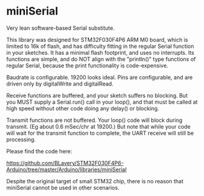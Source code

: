 # miniSerial
Very lean software-based Serial substitute.

This library was designed for STM32F030F4P6 ARM M0 board, which is limited to 16k of flash, and has difficulty fitting in the regular Serial function in your sketches.  It has a minimal flash footprint, and uses no interrupts. Its functions are simple, and do NOT align with the "println()" type functions of regular Serial, because the print functionality is code-expensive.

Baudrate is configurable. 19200 looks ideal. Pins are configurable, and are driven only by digitalWrite and digitalRead.

Receive functions are buffered, and your sketch suffers no blocking. But you MUST supply a Serial.run() call in your loop(), and that must be called at high speed without other code doing any delay() or blocking.

Transmit functions are not buffered. Your loop() code will block during transmit. (Eg about 0.6 mSec/chr at 19200.) But note that while your code will wait for the transmit function to complete, the UART receive will still be processing. 



Please find the code here:

https://github.com/BLavery/STM32F030F4P6-Arduino/tree/master/Arduino/libraries/miniSerial

Despite the original target of small STM32 chip, there is no reason that miniSerial cannot be used in other scenarios.
